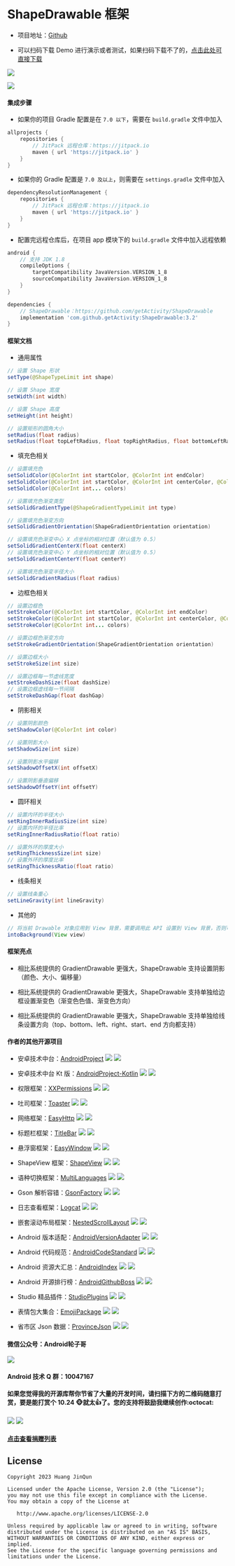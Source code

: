 # ShapeDrawable 框架

* 项目地址：[Github](https://github.com/getActivity/ShapeDrawable)

* 可以扫码下载 Demo 进行演示或者测试，如果扫码下载不了的，[点击此处可直接下载](https://github.com/getActivity/ShapeDrawable/releases/download/3.2/ShapeDrawable.apk)

![](picture/demo_code.png)

![](picture/long_screenshots.jpg)

#### 集成步骤

* 如果你的项目 Gradle 配置是在 `7.0 以下`，需要在 `build.gradle` 文件中加入

```groovy
allprojects {
    repositories {
        // JitPack 远程仓库：https://jitpack.io
        maven { url 'https://jitpack.io' }
    }
}
```

* 如果你的 Gradle 配置是 `7.0 及以上`，则需要在 `settings.gradle` 文件中加入

```groovy
dependencyResolutionManagement {
    repositories {
        // JitPack 远程仓库：https://jitpack.io
        maven { url 'https://jitpack.io' }
    }
}
```

* 配置完远程仓库后，在项目 app 模块下的 `build.gradle` 文件中加入远程依赖

```groovy
android {
    // 支持 JDK 1.8
    compileOptions {
        targetCompatibility JavaVersion.VERSION_1_8
        sourceCompatibility JavaVersion.VERSION_1_8
    }
}

dependencies {
    // ShapeDrawable：https://github.com/getActivity/ShapeDrawable
    implementation 'com.github.getActivity:ShapeDrawable:3.2'
}
```

#### 框架文档

* 通用属性

```java
// 设置 Shape 形状
setType(@ShapeTypeLimit int shape)

// 设置 Shape 宽度
setWidth(int width)

// 设置 Shape 高度
setHeight(int height)

// 设置矩形的圆角大小
setRadius(float radius)
setRadius(float topLeftRadius, float topRightRadius, float bottomLeftRadius, float bottomRightRadius)
```

* 填充色相关

```java
// 设置填充色
setSolidColor(@ColorInt int startColor, @ColorInt int endColor)
setSolidColor(@ColorInt int startColor, @ColorInt int centerColor, @ColorInt int endColor)
setSolidColor(@ColorInt int... colors)

// 设置填充色渐变类型
setSolidGradientType(@ShapeGradientTypeLimit int type)

// 设置填充色渐变方向
setSolidGradientOrientation(ShapeGradientOrientation orientation)

// 设置填充色渐变中心 X 点坐标的相对位置（默认值为 0.5）
setSolidGradientCenterX(float centerX)
// 设置填充色渐变中心 Y 点坐标的相对位置（默认值为 0.5）
setSolidGradientCenterY(float centerY)

// 设置填充色渐变半径大小
setSolidGradientRadius(float radius)
```

* 边框色相关

```java
// 设置边框色
setStrokeColor(@ColorInt int startColor, @ColorInt int endColor)
setStrokeColor(@ColorInt int startColor, @ColorInt int centerColor, @ColorInt int endColor)
setStrokeColor(@ColorInt int... colors)

// 设置边框色渐变方向
setStrokeGradientOrientation(ShapeGradientOrientation orientation)

// 设置边框大小
setStrokeSize(int size)

// 设置边框每一节虚线宽度
setStrokeDashSize(float dashSize)
// 设置边框虚线每一节间隔
setStrokeDashGap(float dashGap)
```

* 阴影相关

```java
// 设置阴影颜色
setShadowColor(@ColorInt int color)

// 设置阴影大小
setShadowSize(int size)

// 设置阴影水平偏移
setShadowOffsetX(int offsetX)

// 设置阴影垂直偏移
setShadowOffsetY(int offsetY)
```

* 圆环相关

```java
// 设置内环的半径大小
setRingInnerRadiusSize(int size)
// 设置内环的半径比率
setRingInnerRadiusRatio(float ratio)

// 设置外环的厚度大小
setRingThicknessSize(int size)
// 设置外环的厚度比率
setRingThicknessRatio(float ratio)
```

* 线条相关

```java
// 设置线条重心
setLineGravity(int lineGravity)
```

* 其他的

```java
// 将当前 Drawable 对象应用到 View 背景，需要调用此 API 设置到 View 背景，否则可能会导致虚线或者阴影无法生效
intoBackground(View view)
```

#### 框架亮点

* 相比系统提供的 GradientDrawable 更强大，ShapeDrawable 支持设置阴影（颜色、大小、偏移量）

* 相比系统提供的 GradientDrawable 更强大，ShapeDrawable 支持单独给边框设置渐变色（渐变色色值、渐变色方向）

* 相比系统提供的 GradientDrawable 更强大，ShapeDrawable 支持单独给线条设置方向（top、bottom、left、right、start、end 方向都支持）

#### 作者的其他开源项目

* 安卓技术中台：[AndroidProject](https://github.com/getActivity/AndroidProject) ![](https://img.shields.io/github/stars/getActivity/AndroidProject.svg) ![](https://img.shields.io/github/forks/getActivity/AndroidProject.svg)

* 安卓技术中台 Kt 版：[AndroidProject-Kotlin](https://github.com/getActivity/AndroidProject-Kotlin) ![](https://img.shields.io/github/stars/getActivity/AndroidProject-Kotlin.svg) ![](https://img.shields.io/github/forks/getActivity/AndroidProject-Kotlin.svg)

* 权限框架：[XXPermissions](https://github.com/getActivity/XXPermissions) ![](https://img.shields.io/github/stars/getActivity/XXPermissions.svg) ![](https://img.shields.io/github/forks/getActivity/XXPermissions.svg)

* 吐司框架：[Toaster](https://github.com/getActivity/Toaster) ![](https://img.shields.io/github/stars/getActivity/Toaster.svg) ![](https://img.shields.io/github/forks/getActivity/Toaster.svg)

* 网络框架：[EasyHttp](https://github.com/getActivity/EasyHttp) ![](https://img.shields.io/github/stars/getActivity/EasyHttp.svg) ![](https://img.shields.io/github/forks/getActivity/EasyHttp.svg)

* 标题栏框架：[TitleBar](https://github.com/getActivity/TitleBar) ![](https://img.shields.io/github/stars/getActivity/TitleBar.svg) ![](https://img.shields.io/github/forks/getActivity/TitleBar.svg)

* 悬浮窗框架：[EasyWindow](https://github.com/getActivity/EasyWindow) ![](https://img.shields.io/github/stars/getActivity/EasyWindow.svg) ![](https://img.shields.io/github/forks/getActivity/EasyWindow.svg)

* ShapeView 框架：[ShapeView](https://github.com/getActivity/ShapeView) ![](https://img.shields.io/github/stars/getActivity/ShapeView.svg) ![](https://img.shields.io/github/forks/getActivity/ShapeView.svg)

* 语种切换框架：[MultiLanguages](https://github.com/getActivity/MultiLanguages) ![](https://img.shields.io/github/stars/getActivity/MultiLanguages.svg) ![](https://img.shields.io/github/forks/getActivity/MultiLanguages.svg)

* Gson 解析容错：[GsonFactory](https://github.com/getActivity/GsonFactory) ![](https://img.shields.io/github/stars/getActivity/GsonFactory.svg) ![](https://img.shields.io/github/forks/getActivity/GsonFactory.svg)

* 日志查看框架：[Logcat](https://github.com/getActivity/Logcat) ![](https://img.shields.io/github/stars/getActivity/Logcat.svg) ![](https://img.shields.io/github/forks/getActivity/Logcat.svg)

* 嵌套滚动布局框架：[NestedScrollLayout](https://github.com/getActivity/NestedScrollLayout) ![](https://img.shields.io/github/stars/getActivity/NestedScrollLayout.svg) ![](https://img.shields.io/github/forks/getActivity/NestedScrollLayout.svg)

* Android 版本适配：[AndroidVersionAdapter](https://github.com/getActivity/AndroidVersionAdapter) ![](https://img.shields.io/github/stars/getActivity/AndroidVersionAdapter.svg) ![](https://img.shields.io/github/forks/getActivity/AndroidVersionAdapter.svg)

* Android 代码规范：[AndroidCodeStandard](https://github.com/getActivity/AndroidCodeStandard) ![](https://img.shields.io/github/stars/getActivity/AndroidCodeStandard.svg) ![](https://img.shields.io/github/forks/getActivity/AndroidCodeStandard.svg)

* Android 资源大汇总：[AndroidIndex](https://github.com/getActivity/AndroidIndex) ![](https://img.shields.io/github/stars/getActivity/AndroidIndex.svg) ![](https://img.shields.io/github/forks/getActivity/AndroidIndex.svg)

* Android 开源排行榜：[AndroidGithubBoss](https://github.com/getActivity/AndroidGithubBoss) ![](https://img.shields.io/github/stars/getActivity/AndroidGithubBoss.svg) ![](https://img.shields.io/github/forks/getActivity/AndroidGithubBoss.svg)

* Studio 精品插件：[StudioPlugins](https://github.com/getActivity/StudioPlugins) ![](https://img.shields.io/github/stars/getActivity/StudioPlugins.svg) ![](https://img.shields.io/github/forks/getActivity/StudioPlugins.svg)

* 表情包大集合：[EmojiPackage](https://github.com/getActivity/EmojiPackage) ![](https://img.shields.io/github/stars/getActivity/EmojiPackage.svg) ![](https://img.shields.io/github/forks/getActivity/EmojiPackage.svg)

* 省市区 Json 数据：[ProvinceJson](https://github.com/getActivity/ProvinceJson) ![](https://img.shields.io/github/stars/getActivity/ProvinceJson.svg) ![](https://img.shields.io/github/forks/getActivity/ProvinceJson.svg)

#### 微信公众号：Android轮子哥

![](https://raw.githubusercontent.com/getActivity/Donate/master/picture/official_ccount.png)

#### Android 技术 Q 群：10047167

#### 如果您觉得我的开源库帮你节省了大量的开发时间，请扫描下方的二维码随意打赏，要是能打赏个 10.24 :monkey_face:就太:thumbsup:了。您的支持将鼓励我继续创作:octocat:

![](https://raw.githubusercontent.com/getActivity/Donate/master/picture/pay_ali.png) ![](https://raw.githubusercontent.com/getActivity/Donate/master/picture/pay_wechat.png)

#### [点击查看捐赠列表](https://github.com/getActivity/Donate)

## License

```text
Copyright 2023 Huang JinQun

Licensed under the Apache License, Version 2.0 (the "License");
you may not use this file except in compliance with the License.
You may obtain a copy of the License at

   http://www.apache.org/licenses/LICENSE-2.0

Unless required by applicable law or agreed to in writing, software
distributed under the License is distributed on an "AS IS" BASIS,
WITHOUT WARRANTIES OR CONDITIONS OF ANY KIND, either express or implied.
See the License for the specific language governing permissions and
limitations under the License.
```